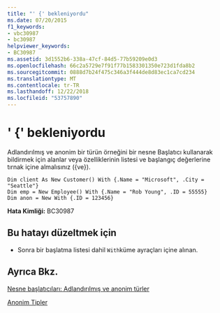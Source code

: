 ```yaml
---
title: "' {' bekleniyordu"
ms.date: 07/20/2015
f1_keywords:
- vbc30987
- bc30987
helpviewer_keywords:
- BC30987
ms.assetid: 3d1552b6-338a-47cf-84d5-77b59209e0d3
ms.openlocfilehash: 66c2a5729e7f91f77b1583301350e723d1fda8b2
ms.sourcegitcommit: 0888d7b24f475c346a3f444de8d83ec1ca7cd234
ms.translationtype: MT
ms.contentlocale: tr-TR
ms.lasthandoff: 12/22/2018
ms.locfileid: "53757890"
---
```

# <a name="-expected"></a>' {' bekleniyordu
Adlandırılmış ve anonim bir türün örneğini bir nesne Başlatıcı kullanarak bildirmek için alanlar veya özelliklerinin listesi ve başlangıç değerlerine tırnak içine almalısınız ({ve}).  
  
```  
Dim client As New Customer() With {.Name = "Microsoft", .City = "Seattle"}  
Dim emp = New Employee() With {.Name = "Rob Young", .ID = 55555}  
Dim anon = New With {.ID = 123456}  
```  
  
 **Hata Kimliği:** BC30987  
  
## <a name="to-correct-this-error"></a>Bu hatayı düzeltmek için  
  
-   Sonra bir başlatma listesi dahil `With`küme ayraçları içine alınan.  
  
## <a name="see-also"></a>Ayrıca Bkz.  
 [Nesne başlatıcıları: Adlandırılmış ve anonim türler](../../visual-basic/programming-guide/language-features/objects-and-classes/object-initializers-named-and-anonymous-types.md)  
   
 [Anonim Tipler](../../visual-basic/programming-guide/language-features/objects-and-classes/anonymous-types.md)
